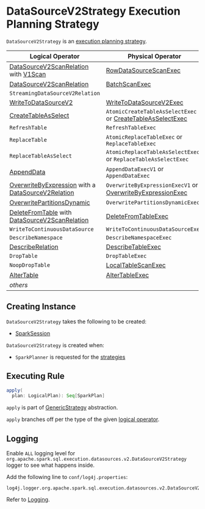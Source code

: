 # DataSourceV2Strategy Execution Planning Strategy

`DataSourceV2Strategy` is an [execution planning strategy](SparkStrategy.md).

Logical Operator | Physical Operator
-----------------|------------------
 [DataSourceV2ScanRelation](../logical-operators/DataSourceV2ScanRelation.md) with [V1Scan](../connector/V1Scan.md) | [RowDataSourceScanExec](../physical-operators/RowDataSourceScanExec.md)
 [DataSourceV2ScanRelation](../logical-operators/DataSourceV2ScanRelation.md) | [BatchScanExec](../physical-operators/BatchScanExec.md)
 `StreamingDataSourceV2Relation` |
 [WriteToDataSourceV2](../logical-operators/WriteToDataSourceV2.md) | [WriteToDataSourceV2Exec](../physical-operators/WriteToDataSourceV2Exec.md)
 [CreateTableAsSelect](../logical-operators/CreateTableAsSelect.md) | `AtomicCreateTableAsSelectExec` or [CreateTableAsSelectExec](../physical-operators/CreateTableAsSelectExec.md)
 `RefreshTable` | `RefreshTableExec`
 `ReplaceTable` | `AtomicReplaceTableExec` or `ReplaceTableExec`
 `ReplaceTableAsSelect` | `AtomicReplaceTableAsSelectExec` or `ReplaceTableAsSelectExec`
 [AppendData](../logical-operators/AppendData.md) | `AppendDataExecV1` or `AppendDataExec`
 [OverwriteByExpression](../logical-operators/OverwriteByExpression.md) with a [DataSourceV2Relation](../logical-operators/DataSourceV2Relation.md) | `OverwriteByExpressionExecV1` or [OverwriteByExpressionExec](../physical-operators/OverwriteByExpressionExec.md)
 [OverwritePartitionsDynamic](../logical-operators/OverwritePartitionsDynamic.md) | `OverwritePartitionsDynamicExec`
 [DeleteFromTable](../logical-operators/DeleteFromTable.md) with [DataSourceV2ScanRelation](../logical-operators/DataSourceV2ScanRelation.md) | [DeleteFromTableExec](../physical-operators/DeleteFromTableExec.md)
 `WriteToContinuousDataSource` | `WriteToContinuousDataSourceExec`
 `DescribeNamespace` | `DescribeNamespaceExec`
 [DescribeRelation](../logical-operators/DescribeRelation.md) | [DescribeTableExec](../physical-operators/DescribeTableExec.md)
 `DropTable` | `DropTableExec`
 `NoopDropTable` | [LocalTableScanExec](../physical-operators/LocalTableScanExec.md)
 [AlterTable](../logical-operators/AlterTable.md) | [AlterTableExec](../physical-operators/AlterTableExec.md)
 _others_ |

## Creating Instance

`DataSourceV2Strategy` takes the following to be created:

* <span id="session"> [SparkSession](../SparkSession.md)

`DataSourceV2Strategy` is created when:

* `SparkPlanner` is requested for the [strategies](../SparkPlanner.md#strategies)

## <span id="apply"> Executing Rule

```scala
apply(
  plan: LogicalPlan): Seq[SparkPlan]
```

`apply` is part of [GenericStrategy](../catalyst/GenericStrategy.md#apply) abstraction.

`apply` branches off per the type of the given [logical operator](../logical-operators/LogicalPlan.md).

## Logging

Enable `ALL` logging level for `org.apache.spark.sql.execution.datasources.v2.DataSourceV2Strategy` logger to see what happens inside.

Add the following line to `conf/log4j.properties`:

```text
log4j.logger.org.apache.spark.sql.execution.datasources.v2.DataSourceV2Strategy=ALL
```

Refer to [Logging](../spark-logging.md).

